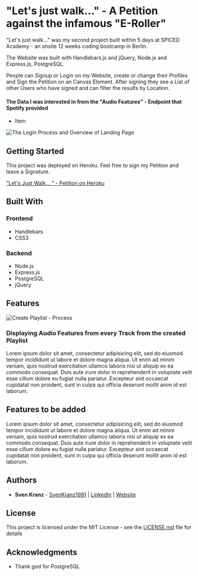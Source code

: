 # "Let's just walk..." - A Petition against the infamous "E-Roller"

"Let's just walk..." was my second project built within 5 days at SPICED Academy - an onsite 12 weeks coding bootcamp in Berlin.

The Website was built with Handlebars.js and jQuery, Node.js and Express.js, PostgreSQL.

People can Signup or Login on my Website, create or change their Profiles and Sign the Petition on an Canvas Element.
After signing they see a List of other Users who have signed and can filter the results by Location.

#### The Data I was interested in from the "Audio Features" - Endpoint that Spotify provided

-   Item

![The Login Process and Overview of Landing Page]()

## Getting Started

This project was deployed on Heroku.
Feel free to sign my Petition and leave a Signature.

["Let's Just Walk... " - Petition on Heroku](https://letsjustwalk.herokuapp.com)

## Built With

### Frontend

-   Handlebars
-   CSS3

### Backend

-   Node.js
-   Express.js
-   PostgreSQL
-   jQuery

## Features

![Create Playlist - Process](readmegifs/Gif_1_640px_CreatePlaylist.gif)

### Displaying Audio Features from every Track from the created Playlist

Lorem ipsum dolor sit amet, consectetur adipisicing elit, sed do eiusmod tempor incididunt ut labore et dolore magna aliqua. Ut enim ad minim veniam, quis nostrud exercitation ullamco laboris nisi ut aliquip ex ea commodo consequat. Duis aute irure dolor in reprehenderit in voluptate velit esse cillum dolore eu fugiat nulla pariatur. Excepteur sint occaecat cupidatat non proident, sunt in culpa qui officia deserunt mollit anim id est laborum.

## Features to be added

Lorem ipsum dolor sit amet, consectetur adipisicing elit, sed do eiusmod tempor incididunt ut labore et dolore magna aliqua. Ut enim ad minim veniam, quis nostrud exercitation ullamco laboris nisi ut aliquip ex ea commodo consequat. Duis aute irure dolor in reprehenderit in voluptate velit esse cillum dolore eu fugiat nulla pariatur. Excepteur sint occaecat cupidatat non proident, sunt in culpa qui officia deserunt mollit anim id est laborum.

## Authors

-   **Sven Kranz** - [SvenKranz1991](https://github.com/SvenKranz1991) | [LinkedIn](https://www.linkedin.com/in/sven-kranz-a2389318b/) | [Website](www.google.com)

## License

This project is licensed under the MIT License - see the [LICENSE.md](LICENSE.md) file for details

## Acknowledgments

-   Thank god for PostgreSQL
